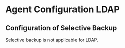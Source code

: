 # Agent Configuration LDAP

## Configuration of Selective Backup
Selective backup is not applicable for LDAP.